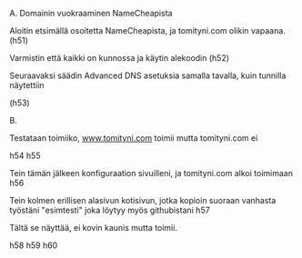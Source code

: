 A. Domainin vuokraaminen NameCheapista

Aloitin etsimällä osoitetta NameCheapista, ja tomityni.com olikin vapaana.
(h51)

Varmistin että kaikki on kunnossa ja käytin alekoodin
(h52)

Seuraavaksi säädin Advanced DNS asetuksia samalla tavalla, kuin tunnilla näytettiin

(h53)

B.

Testataan toimiiko, www.tomityni.com toimii mutta tomityni.com ei

h54
h55

Tein tämän jälkeen konfiguraation sivuilleni, ja tomityni.com alkoi toimimaan
h56

Tein kolmen erillisen alasivun kotisivun, jotka kopioin suoraan vanhasta työstäni "esimtesti" joka löytyy myös githubistani
h57

Tältä se näyttää, ei kovin kaunis mutta toimii.

h58
h59
h60
